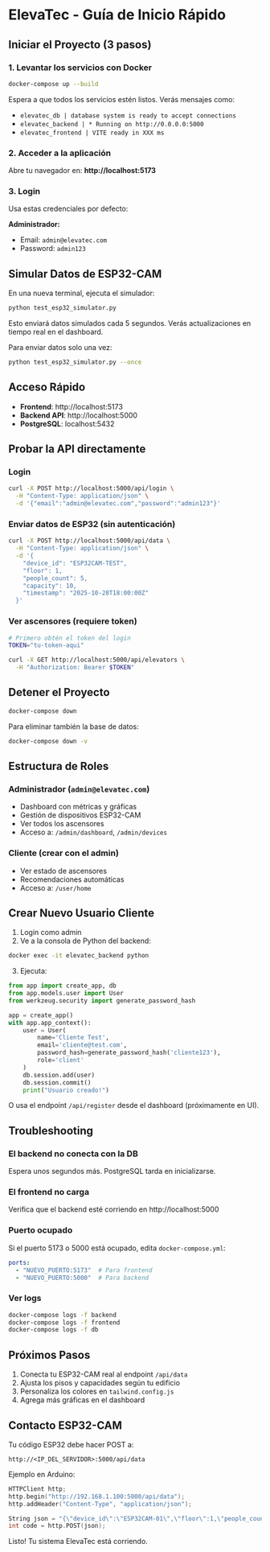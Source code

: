 # ElevaTec - Guía de Inicio Rápido

## Iniciar el Proyecto (3 pasos)

### 1. Levantar los servicios con Docker

```bash
docker-compose up --build
```

Espera a que todos los servicios estén listos. Verás mensajes como:
- `elevatec_db | database system is ready to accept connections`
- `elevatec_backend | * Running on http://0.0.0.0:5000`
- `elevatec_frontend | VITE ready in XXX ms`

### 2. Acceder a la aplicación

Abre tu navegador en: **http://localhost:5173**

### 3. Login

Usa estas credenciales por defecto:

**Administrador:**
- Email: `admin@elevatec.com`
- Password: `admin123`

## Simular Datos de ESP32-CAM

En una nueva terminal, ejecuta el simulador:

```bash
python test_esp32_simulator.py
```

Esto enviará datos simulados cada 5 segundos. Verás actualizaciones en tiempo real en el dashboard.

Para enviar datos solo una vez:
```bash
python test_esp32_simulator.py --once
```

## Acceso Rápido

- **Frontend**: http://localhost:5173
- **Backend API**: http://localhost:5000
- **PostgreSQL**: localhost:5432

## Probar la API directamente

### Login
```bash
curl -X POST http://localhost:5000/api/login \
  -H "Content-Type: application/json" \
  -d '{"email":"admin@elevatec.com","password":"admin123"}'
```

### Enviar datos de ESP32 (sin autenticación)
```bash
curl -X POST http://localhost:5000/api/data \
  -H "Content-Type: application/json" \
  -d '{
    "device_id": "ESP32CAM-TEST",
    "floor": 1,
    "people_count": 5,
    "capacity": 10,
    "timestamp": "2025-10-28T18:00:00Z"
  }'
```

### Ver ascensores (requiere token)
```bash
# Primero obtén el token del login
TOKEN="tu-token-aqui"

curl -X GET http://localhost:5000/api/elevators \
  -H "Authorization: Bearer $TOKEN"
```

## Detener el Proyecto

```bash
docker-compose down
```

Para eliminar también la base de datos:
```bash
docker-compose down -v
```

## Estructura de Roles

### Administrador (`admin@elevatec.com`)
- Dashboard con métricas y gráficas
- Gestión de dispositivos ESP32-CAM
- Ver todos los ascensores
- Acceso a: `/admin/dashboard`, `/admin/devices`

### Cliente (crear con el admin)
- Ver estado de ascensores
- Recomendaciones automáticas
- Acceso a: `/user/home`

## Crear Nuevo Usuario Cliente

1. Login como admin
2. Ve a la consola de Python del backend:
```bash
docker exec -it elevatec_backend python
```

3. Ejecuta:
```python
from app import create_app, db
from app.models.user import User
from werkzeug.security import generate_password_hash

app = create_app()
with app.app_context():
    user = User(
        name='Cliente Test',
        email='cliente@test.com',
        password_hash=generate_password_hash('cliente123'),
        role='client'
    )
    db.session.add(user)
    db.session.commit()
    print("Usuario creado!")
```

O usa el endpoint `/api/register` desde el dashboard (próximamente en UI).

## Troubleshooting

### El backend no conecta con la DB
Espera unos segundos más. PostgreSQL tarda en inicializarse.

### El frontend no carga
Verifica que el backend esté corriendo en http://localhost:5000

### Puerto ocupado
Si el puerto 5173 o 5000 está ocupado, edita `docker-compose.yml`:
```yaml
ports:
  - "NUEVO_PUERTO:5173"  # Para frontend
  - "NUEVO_PUERTO:5000"  # Para backend
```

### Ver logs
```bash
docker-compose logs -f backend
docker-compose logs -f frontend
docker-compose logs -f db
```

## Próximos Pasos

1. Conecta tu ESP32-CAM real al endpoint `/api/data`
2. Ajusta los pisos y capacidades según tu edificio
3. Personaliza los colores en `tailwind.config.js`
4. Agrega más gráficas en el dashboard

## Contacto ESP32-CAM

Tu código ESP32 debe hacer POST a:
```
http://<IP_DEL_SERVIDOR>:5000/api/data
```

Ejemplo en Arduino:
```cpp
HTTPClient http;
http.begin("http://192.168.1.100:5000/api/data");
http.addHeader("Content-Type", "application/json");

String json = "{\"device_id\":\"ESP32CAM-01\",\"floor\":1,\"people_count\":5,\"capacity\":10}";
int code = http.POST(json);
```

Listo! Tu sistema ElevaTec está corriendo.
